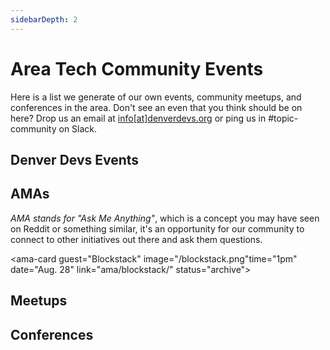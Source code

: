 ```yaml
---
sidebarDepth: 2
---
```


# Area Tech Community Events

Here is a list we generate of our own events, community meetups, and conferences in the area. Don't see an even that you think should be on here? Drop us an email at [info[at]denverdevs.org](mailto:info@denverdevs.org) or ping us in #topic-community on Slack.

## Denver Devs Events

<denver-devs-meetups></denver-devs-meetups>

## AMAs

_AMA stands for "Ask Me Anything"_, which is a concept you may have seen on Reddit or something similar, it's an opportunity for our community to connect to other initiatives out there and ask them questions.

<ama-card guest="Blockstack" image="/blockstack.png"time="1pm" date="Aug. 28" link="ama/blockstack/" status="archive"></ama-card>

## Meetups

<community-meetups></community-meetups>

## Conferences

<denver-conferences></denver-conferences>
